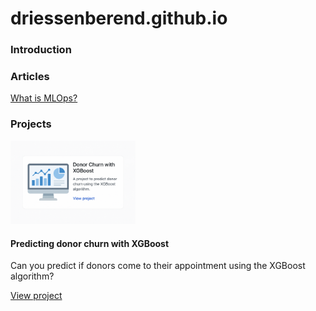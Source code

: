 # driessenberend.github.io

### Introduction

### Articles
[What is MLOps?](driessenberend.github.io/articles/MLOps.md)

### Projects
<div class="project-card">
  <img src="./images/XGBoost_project.png" alt="XGBoost project" style="max-width:200px;">
  <h4>Predicting donor churn with XGBoost</h4>
  <p>Can you predict if donors come to their appointment using the XGBoost algorithm?</p>
  <p><a href="https://link-naar-project">View project</a></p>
</div>

